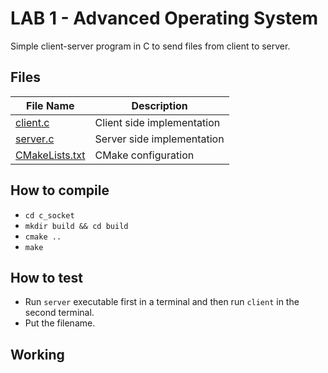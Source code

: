 # LAB 1 - Advanced Operating System

Simple client-server program in C to send files from client to server.

## Files

| File Name | Description |
| --- | --- |
| [client.c](client.c) | Client side implementation |
| [server.c](server.c) | Server side implementation |
| [CMakeLists.txt](CMakeLists.txt) | CMake configuration |


## How to compile

- `cd c_socket`
- `mkdir build && cd build`
- `cmake ..`
- `make`

## How to test

- Run `server` executable first in a terminal and then run `client` in the second terminal.
- Put the filename.

## Working

